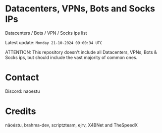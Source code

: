# Datacenters, VPNs, Bots and Socks IPs
 
Datacenters / Bots / VPN / Socks ips list

Latest update: `Monday 21-10-2024 09:00:34 UTC` 

ATTENTION: This repository doesn't include all Datacenters, VPNs, Bots & Socks ips, 
but should include the vast majority of common ones.

# Contact
Discord: naoestu

# Credits
nãoéstu, brahma-dev, scriptzteam, ejrv, X4BNet and TheSpeedX
